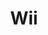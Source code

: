 ---
title: Wii
slug: wii
company: nintendo
logo: '<path d="M86.564321,6.83121951 C86.564321,3.06125436 89.735331,1.77635684e-14 93.638885,1.77635684e-14 C97.696725,1.77635684e-14 100.88216,3.0010453 100.882787,6.83121951 C100.882787,10.6607666 97.696725,13.6549129 93.638885,13.6549129 C89.735331,13.6549129 86.564321,10.5980488 86.564321,6.83121951 Z M87.738397,20.4942857 L99.816585,20.4942857 L99.816585,59.573101 L87.738397,59.573101 L87.738397,20.4942857 Z M111.117073,6.83121951 C111.117073,3.06125436 114.294355,1.77635684e-14 118.196028,1.77635684e-14 C122.255749,1.77635684e-14 125.43554,3.0010453 125.43554,6.83121951 C125.43554,10.6607666 122.255749,13.6549129 118.196028,13.6549129 C114.294355,13.6549129 111.117073,10.5980488 111.117073,6.83121951 Z M112.287387,20.4942857 L124.368711,20.4942857 L124.368711,59.573101 L112.287387,59.573101 L112.287387,20.4942857 Z M68.531707,3.28641115 L81.292265,3.28641115 C81.292265,3.28641115 69.044111,47.5902439 67.382091,52.7199303 C66.077561,56.7250871 63.013171,59.9995819 58.4586063,59.9995819 C53.2567944,59.9995819 50.8233449,56.205784 49.6969338,52.7199303 C48.5849477,49.2554007 40.651777,19.9944251 40.651777,19.9944251 C40.651777,19.9944251 32.7179791,49.2554007 31.6028571,52.7199303 C30.476446,56.205784 28.0429965,59.9995819 22.8399303,59.9995819 C18.2885017,59.9995819 15.2184669,56.7250871 13.9227178,52.7199303 C12.2563066,47.5902439 0,3.28641115 0,3.28641115 L12.7611847,3.28641115 L23.3598606,44.8099652 C23.3598606,44.8099652 31.4592334,13.6417422 32.7719164,9.22076655 C34.0889895,4.79226481 36.804669,2.85240418 40.651777,2.85240418 C44.4963763,2.85240418 47.2082927,4.79226481 48.5253659,9.22076655 C49.842439,13.6417422 57.9405575,44.8099652 57.9405575,44.8099652 L68.531707,3.28641115 Z" />'
disc: true
cartridge: false
color: gray-500
order: 10
---